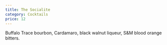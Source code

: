 ```yaml
---
title: The Socialite
category: Cocktails
price: 12
---
```


Buffalo Trace bourbon, Cardamaro, black walnut liqueur, S&M blood orange bitters.
